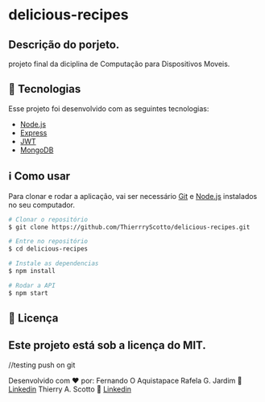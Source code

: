 # delicious-recipes

## Descrição do porjeto. 

projeto final da diciplina de Computação para Dispositivos Moveis.

## :rocket: Tecnologias 

Esse projeto foi desenvolvido com as seguintes tecnologias:

-  [Node.js](https://nodejs.org)
-  [Express](https://aws.amazon.com/pt/lambda/)
-  [JWT](https://jwt.io/)
-  [MongoDB](https://www.mongodb.com/)
 
## :information_source: Como usar

Para clonar e rodar a aplicação, vai ser necessário [Git](https://git-scm.com) e [Node.js](https://nodejs.org) instalados no seu computador. 

```bash
# Clonar o repositório
$ git clone https://github.com/ThierrryScotto/delicious-recipes.git

# Entre no repositório
$ cd delicious-recipes

# Instale as dependencias
$ npm install

# Rodar a API
$ npm start
```

## :memo: Licença
Este projeto está sob a licença do MIT.
---
//testing push on git

Desenvolvido com ♥ por:
Fernando O Aquistapace
Rafela G. Jardim :green_heart:[Linkedin](https://www.linkedin.com/in/rafaela-jardim/)
Thierry A. Scotto :wave: [Linkedin](https://www.linkedin.com/in/thierry-scotto/)
